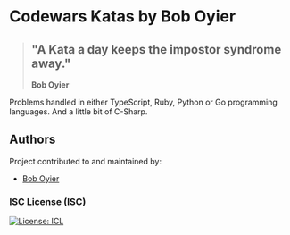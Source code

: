 # Codewars Katas by Bob Oyier

> ## "A Kata a day keeps the impostor syndrome away."
>
> **Bob Oyier**

Problems handled in either TypeScript, Ruby, Python or Go programming languages.
And a little bit of C-Sharp.

## Authors

Project contributed to and maintained by:

- [Bob Oyier](https://github.com/oyieroyier/)

### ISC License (ISC)

[![License: ICL](https://img.shields.io/badge/License-ISC-blue.svg)](https://opensource.org/licenses/ISC)
